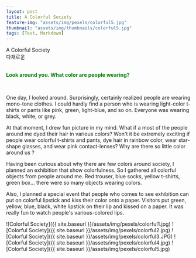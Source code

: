 ```yaml
---
layout: post
title: A Colorful Society
feature-img: "assets/img/pexels/colorful5.jpg"
thumbnail: "assets/img/thumbnails/colorful5.jpg"
tags: [Test, Markdown]
---
```

<style>
 c {
  color: green ;
  text-decoration : none;
 }
</style>

<body>
A Colorful Society <br>
다채로운 <br><br>

<p style="font-weight: bold; color: green;">Look around you. What color are people wearing?</p><br>

<p>One day, I looked around. Surprisingly, certainly realized people are wearing mono-tone clothes. I could hardly find a person who is wearing light-color t-shirts or pants like pink, green, light-blue, and so on. Everyone was wearing black, white, or grey. </p>
<p>At that moment, I drew fun picture in my mind. What if a most of the people around me dyed their hair in various colors? Won't it be extremely exciting if people wear colorful t-shirts and pants, dye hair in rainbow color, wear star-shape glasses, and wear pink contact-lenses? Why are there so little color around us ? </p>
<p>Having been curious about why there are few colors around society, I planned an exhibition that show colorfulness. So I gathered all colorful objects from people around me. Red trouser, blue socks, yellow t-shirts, green box... there were so many objects wearing colors. </p>
<p> Also, I planned a special event that people who comes to see exhibition can put on colorful lipstick and kiss their color onto a paper. Visitors put green, yellow, blue, black, white lipstick on their lip and kissed on a paper. It was really fun to watch people's various-colored lips.</p>
</body>

![Colorful Society]({{ site.baseurl }}/assets/img/pexels/colorful1.jpg)
![Colorful Society]({{ site.baseurl }}/assets/img/pexels/colorful2.jpg)
![Colorful Society]({{ site.baseurl }}/assets/img/pexels/colorful3.JPG)
![Colorful Society]({{ site.baseurl }}/assets/img/pexels/colorful4.jpg)
![Colorful Society]({{ site.baseurl }}/assets/img/pexels/colorful5.jpg)
